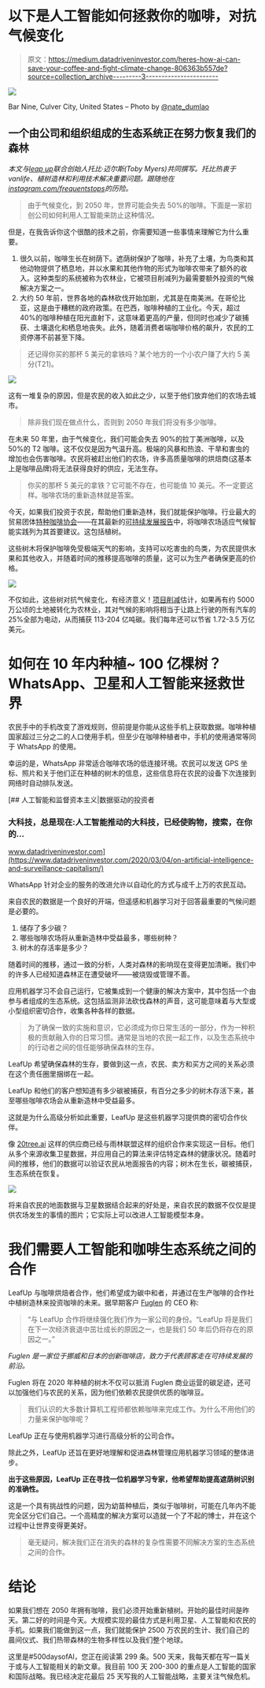 # 以下是人工智能如何拯救你的咖啡，对抗气候变化

> 原文：<https://medium.datadriveninvestor.com/heres-how-ai-can-save-your-coffee-and-fight-climate-change-806363b557de?source=collection_archive---------3----------------------->

![](img/dd73ee4d48f77d7b2314741894badc7b.png)

Bar Nine, Culver City, United States – Photo by [@nate_dumlao](https://unsplash.com/@nate_dumlao)

## 一个由公司和组织组成的生态系统正在努力恢复我们的森林

*本文与*[*leap up*](https://leafup.org/)*联合创始人托比·迈尔斯(Toby Myers)共同撰写。托比热衷于 vanlife、植树造林和利用技术解决重要问题。跟随他在*[*instagram.com/frequentstops*](http://instagram.com/frequentstops?fbclid=IwAR3rG4WptHNxUpXgl_ma7stt5ikwjs9tjVS1d6ZjUpRWp-V2U06ExYorKyI)*的历险。*

> 由于气候变化，到 2050 年，世界可能会失去 50%的咖啡。下面是一家初创公司如何利用人工智能来防止这种情况。

但是，在我告诉你这个很酷的技术之前，你需要知道一些事情来理解它为什么重要。

1.  很久以前，咖啡生长在树荫下。遮荫树保护了咖啡，补充了土壤，为鸟类和其他动物提供了栖息地，并以水果和其他作物的形式为咖啡农带来了额外的收入。这种类型的系统被称为农林业，它被项目削减列为最需要额外投资的气候解决方案之一。
2.  大约 50 年前，世界各地的森林砍伐开始加剧，尤其是在南美洲。在哥伦比亚，这是由于糟糕的政府政策。在巴西，咖啡种植的工业化。今天，超过 40%的咖啡种植在阳光直射下，这意味着更高的产量，但同时也减少了碳捕获、土壤退化和栖息地丧失。此外，随着消费者端咖啡价格的飙升，农民的工资停滞不前甚至下降。

> 还记得你买的那杯 5 美元的拿铁吗？某个地方的一个小农户赚了大约 5 美分(T21)。

![](img/7cac43183cc1464a8de865d4b0cdc85b.png)

这有一堆复杂的原因，但是农民的收入如此之少，以至于他们放弃他们的农场去城市。

> 除非我们现在做点什么，否则到 2050 年我们将没有多少咖啡。

在未来 50 年里，由于气候变化，我们可能会失去 90%的拉丁美洲咖啡，以及 50%的 T2 咖啡。这不仅仅是因为气温升高。极端的风暴和热浪、干旱和害虫的增加也会伤害咖啡。农民将被赶出他们的农场，许多高质量咖啡的烘焙商(这基本上是咖啡品牌)将无法获得良好的供应，无法生存。

> 你买的那杯 5 美元的拿铁？它可能不存在，也可能值 10 美元。不一定要这样。咖啡农场的重新造林就是答案。

今天，如果我们投资于农民，帮助他们重新造林，我们就能保护咖啡。行业最大的贸易团体[特种咖啡协会](https://www.sca.org/)——在其最新的[可持续发展报告](https://static1.squarespace.com/static/584f6bbef5e23149e5522201/t/5b326b1ff950b7e15cb9d9d1/1530030888030/Climate+Change+and+Coffee%3AActing+Globally+and+Locally.pdf)中，将咖啡农场适应气候智能实践列为其首要建议。这包括植树。

这些树木将保护咖啡免受极端天气的影响，支持可以吃害虫的鸟类，为农民提供水果和其他收入，并随着时间的推移提高咖啡的质量，这可以为生产者确保更高的价格。

![](img/cb42c7d8b180a7209c5615f171ba290a.png)

不仅如此，这些树对抗气候变化，有经济意义！[项目削减](https://www.drawdown.org/solutions/multistrata-agroforestry)估计，如果再有约 5000 万公顷的土地被转化为农林业，其对气候的影响将相当于让路上行驶的所有汽车的 25%全部为电动，从而捕获 113-204 亿吨碳。我们每年还可以节省 1.72-3.5 万亿美元。

# 如何在 10 年内种植~ 100 亿棵树？WhatsApp、卫星和人工智能来拯救世界

农民手中的手机改变了游戏规则，但前提是你能从这些手机上获取数据。咖啡种植国家超过三分之二的人口使用手机，但至少在咖啡种植者中，手机的使用通常等同于 WhatsApp 的使用。

幸运的是，WhatsApp 非常适合咖啡农场的低连接环境。农民可以发送 GPS 坐标、照片和关于他们正在种植的树木的信息，这些信息将在农民的设备下次连接到网络时自动排队发送。

[](https://www.datadriveninvestor.com/2020/03/04/on-artificial-intelligence-and-surveillance-capitalism/) [## 人工智能和监督资本主义|数据驱动的投资者

### 大科技，总是现在:人工智能推动的大科技，已经使购物，搜索，在你的…

www.datadriveninvestor.com](https://www.datadriveninvestor.com/2020/03/04/on-artificial-intelligence-and-surveillance-capitalism/) 

WhatsApp 针对企业的服务的改进允许以自动化的方式与成千上万的农民互动。

来自农民的数据是一个良好的开端，但遥感和机器学习对于回答最重要的气候问题是必要的。

1.  储存了多少碳？
2.  哪些咖啡农场将从重新造林中受益最多，哪些树种？
3.  树木的存活率是多少？

随着时间的推移，通过一致的分析，人类对森林的影响现在变得更加清晰。我们中的许多人已经知道森林正在遭受破坏——被烧毁或管理不善。

应用机器学习不会自己运行，它被集成到一个健康的解决方案中，其中包括一个由参与者组成的生态系统。这包括监测非法砍伐森林的声音，这可能意味着与大型或小型组织密切合作，收集各种各样的数据。

> 为了确保一致的实施和意识，它必须成为你日常生活的一部分，作为一种积极的贡献融入你的日常习惯。通常是当地的农民一起工作，以及生态系统中的行动者之间的信任能够确保森林的生存。

LeafUp 希望确保森林的生存，要做到这一点，农民、卖方和买方之间的关系必须在这个责任圈里捆绑在一起。

LeafUp 和他们的客户想知道有多少碳被捕获，有百分之多少的树木存活下来，甚至哪些咖啡农场会从重新造林中受益最多。

这就是为什么高级分析如此重要，LeafUp 是这些机器学习提供商的密切合作伙伴。

像 [20tree.ai](http://www.20tree.ai/) 这样的供应商已经与雨林联盟这样的组织合作来实现这一目标。他们从多个来源收集卫星数据，并应用自己的算法来评估特定森林的健康状况。随着时间的推移，他们的数据可以验证农民从地面报告的内容；树木在生长，碳被捕获，生态系统在恢复。

![](img/09055f7d59d1c4d60440d25a10ff1d9d.png)

将来自农民的地面数据与卫星数据结合起来的好处是，来自农民的数据不仅仅是提供农场发生的事情的图片；它实际上可以改进人工智能模型本身。

# 我们需要人工智能和咖啡生态系统之间的合作

LeafUp 与咖啡烘焙者合作，他们希望成为碳中和者，并通过在生产咖啡的合作社中植树造林来投资咖啡的未来。据早期客户 [Fuglen](https://www.fuglen.no/) 的 CEO 称:

> “与 LeafUp 合作将继续强化我们作为一家公司的身份。“LeafUp 将是我们在下一次经济衰退中茁壮成长的原因之一，也是我们 50 年后仍将存在的原因之一。”

*Fuglen 是一家位于挪威和日本的创新咖啡店，致力于代表顾客走在可持续发展的前沿。*

Fuglen 将在 2020 年种植的树木不仅可以抵消 Fuglen 商业运营的碳足迹，还可以加强他们与农民的关系，因为他们依赖农民提供优质的咖啡豆。

> 我们认识的大多数计算机工程师都依赖咖啡来完成工作。为什么不用他们的力量来保护咖啡呢？

LeafUp 正在与使用机器学习进行高级分析的公司合作。

除此之外，LeafUp 还旨在更好地理解和促进森林管理应用机器学习领域的整体进步。

**出于这些原因，LeafUp 正在寻找一位机器学习专家，他希望帮助提高遮荫树识别的准确性。**

这是一个具有挑战性的问题，因为幼苗种植后，类似于咖啡树，可能在几年内不能完全区分它们自己。一个高精度的解决方案可以造就一个了不起的博士，并在这个过程中让世界变得更美好。

> 毫无疑问，解决我们正在消失的森林的复杂性需要不同解决方案的生态系统之间的合作。

# 结论

如果我们想在 2050 年拥有咖啡，我们必须开始重新植树。开始的最佳时间是昨天。第二好的时间是今天。大规模实现的最佳方式是利用卫星、人工智能和农民的手机。如果我们能做到这一点，我们就能保护 2500 万农民的生计、我们自己的晨间仪式、我们热带森林的生物多样性以及我们整个地球。

这里是#500daysofAI，您正在阅读第 299 条。500 天来，我每天都在写一篇关于或与人工智能相关的新文章。我目前 100 天 200-300 的重点是人工智能的国家和国际战略。我已经决定花最后 25 天写我的人工智能战略，主要关注气候危机。